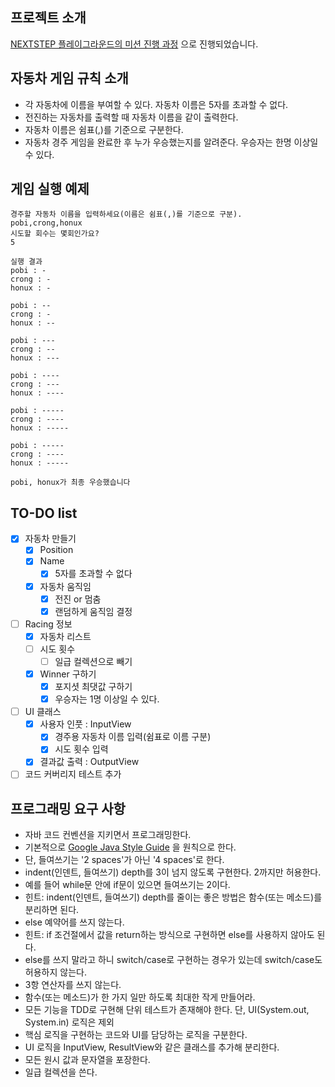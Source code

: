 ## 프로젝트 소개
[NEXTSTEP 플레이그라운드의 미션 진행 과정](https://github.com/next-step/nextstep-docs/blob/master/playground/README.md)
으로 진행되었습니다. 

자동차 게임 규칙 소개 
---
- 각 자동차에 이름을 부여할 수 있다. 자동차 이름은 5자를 초과할 수 없다.
- 전진하는 자동차를 출력할 때 자동차 이름을 같이 출력한다.
- 자동차 이름은 쉼표(,)를 기준으로 구분한다.
- 자동차 경주 게임을 완료한 후 누가 우승했는지를 알려준다. 우승자는 한명 이상일 수 있다.

게임 실행 예제
---
```
경주할 자동차 이름을 입력하세요(이름은 쉼표(,)를 기준으로 구분).
pobi,crong,honux
시도할 회수는 몇회인가요?
5

실행 결과
pobi : -
crong : -
honux : -

pobi : --
crong : -
honux : --

pobi : ---
crong : --
honux : ---

pobi : ----
crong : ---
honux : ----

pobi : -----
crong : ----
honux : -----

pobi : -----
crong : ----
honux : -----

pobi, honux가 최종 우승했습니다
```

TO-DO list
---
- [X] 자동차 만들기
    - [X] Position
    - [X] Name
        - [X] 5자를 초과할 수 없다
    - [X] 자동차 움직임
        - [X] 전진 or 멈춤
        - [X] 랜덤하게 움직임 결정 
- [ ] Racing 정보
    - [X] 자동차 리스트 
    - [ ] 시도 횟수
      - [ ] 일급 컬렉션으로 빼기 
    - [X] Winner 구하기
        - [X] 포지셧 최댓값 구하기
        - [X] 우승자는 1명 이상일 수 있다. 
- [ ] UI 클래스
    - [X] 사용자 인풋 : InputView
      - [X] 경주용 자동차 이름 입력(쉼표로 이름 구분)
      - [X] 시도 횟수 입력
    - [X] 결과값 출력 : OutputView
- [ ] 코드 커버리지 테스트 추가 

프로그래밍 요구 사항
---
- 자바 코드 컨벤션을 지키면서 프로그래밍한다. 
- 기본적으로 [Google Java Style Guide](https://google.github.io/styleguide/javaguide.html)
  을 원칙으로 한다.
- 단, 들여쓰기는 '2 spaces'가 아닌 '4 spaces'로 한다.
- indent(인덴트, 들여쓰기) depth를 3이 넘지 않도록 구현한다. 2까지만 허용한다.
- 예를 들어 while문 안에 if문이 있으면 들여쓰기는 2이다.
- 힌트: indent(인덴트, 들여쓰기) depth를 줄이는 좋은 방법은 함수(또는 메소드)를 분리하면 된다.
- else 예약어를 쓰지 않는다.
- 힌트: if 조건절에서 값을 return하는 방식으로 구현하면 else를 사용하지 않아도 된다.
- else를 쓰지 말라고 하니 switch/case로 구현하는 경우가 있는데 switch/case도 허용하지 않는다.
- 3항 연산자를 쓰지 않는다.
- 함수(또는 메소드)가 한 가지 일만 하도록 최대한 작게 만들어라.
- 모든 기능을 TDD로 구현해 단위 테스트가 존재해야 한다. 단, UI(System.out, System.in) 로직은 제외
- 핵심 로직을 구현하는 코드와 UI를 담당하는 로직을 구분한다.
- UI 로직을 InputView, ResultView와 같은 클래스를 추가해 분리한다.
- 모든 원시 값과 문자열을 포장한다.
- 일급 컬렉션을 쓴다.